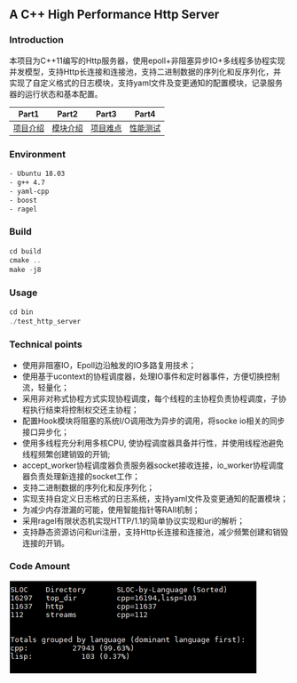 ## A C++ High Performance Http Server
### Introduction
本项目为C++11编写的Http服务器，使用epoll+非阻塞异步IO+多线程多协程实现并发模型，支持Http长连接和连接池，支持二进制数据的序列化和反序列化，并实现了自定义格式的日志模块，支持yaml文件及变更通知的配置模块，记录服务器的运行状态和基本配置。

|Part1 | Part2 | Part3 | Part4 |
|:-----------: | :-----------: | :-----------: | :------------: |
|[项目介绍](https://github.com/YuyiLin-Oliva/tinyServer/blob/master/README.md) |[模块介绍](https://github.com/YuyiLin-Oliva/tinyServer/blob/master/%E6%A8%A1%E5%9D%97%E4%BB%8B%E7%BB%8D.md) | [项目难点](https://github.com/YuyiLin-Oliva/tinyServer/blob/master/%E9%A1%B9%E7%9B%AE%E9%9A%BE%E7%82%B9.md) |[性能测试](https://github.com/YuyiLin-Oliva/tinyServer/blob/master/%E6%80%A7%E8%83%BD%E6%B5%8B%E8%AF%95.md) |

### Environment
```
- Ubuntu 18.03
- g++ 4.7
- yaml-cpp
- boost
- ragel
```
### Build
```c++
cd build
cmake ..
make -j8
```
### Usage
```c++
cd bin
./test_http_server 
```

### Technical points
- 使用非阻塞IO，Epoll边沿触发的IO多路复用技术；
- 使用基于ucontext的协程调度器，处理IO事件和定时器事件，方便切换控制流，轻量化；
- 采用非对称式协程方式实现协程调度，每个线程的主协程负责协程调度，子协程执行结束将控制权交还主协程；
- 配置Hook模块将阻塞的系统I/O调用改为异步的调用，将socke io相关的同步接口异步化；
- 使用多线程充分利用多核CPU, 使协程调度器具备并行性，并使用线程池避免线程频繁创建销毁的开销; 
- accept_worker协程调度器负责服务器socket接收连接，io_worker协程调度器负责处理新连接的socket工作；
- 支持二进制数据的序列化和反序列化；
- 实现支持自定义日志格式的日志系统，支持yaml文件及变更通知的配置模块；
- 为减少内存泄漏的可能，使用智能指针等RAII机制；
- 采用ragel有限状态机实现HTTP/1.1的简单协议实现和uri的解析；
- 支持静态资源访问和uri注册，支持Http长连接和连接池，减少频繁创建和销毁连接的开销。

### Code Amount

![代码行数统计](https://github.com/YuyiLin-Oliva/tinyServer/blob/master/test_results/%E4%BB%A3%E7%A0%81%E8%A1%8C%E6%95%B0%E7%BB%9F%E8%AE%A1.png)

